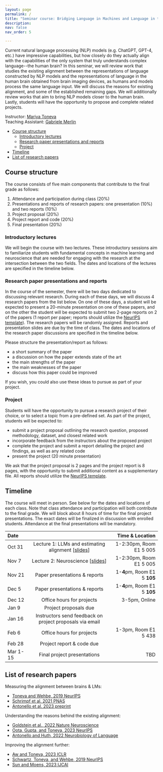 ```yaml
---
layout: page
permalink: /
title: "Seminar course: Bridging Language in Machines and Language in the Brain"
description: 
nav: false
nav_order: 5

---
```


Current natural language processing (NLP) models (e.g. ChatGPT, GPT-4, etc.) have impressive capabilities, but how closely do they actually align with the capabilities of the only system that truly understands complex language--the human brain? In this seminar, we will review work that studies the existing alignment between the representations of language constructed by NLP models and the representations of language in the human brain obtained from brain imaging devices, as humans and models process the same language input. We will discuss the reasons for existing alignment, and some of the established remaining gaps. We will additionally review works that aim to bring NLP models closer to the human brain. Lastly, students will have the opportunity to propose and complete related projects.

Instructor: [Mariya Toneva](https://mtoneva.com/)  
Teaching Assistant: [Gabriele Merlin](https://gab709.github.io/)

- [Course structure](#course-structure)
  - [Introductory lectures](#introductory-lectures)
  - [Research paper presentations and reports](#research-paper-presentations-and-reports)
  - [Project](#project)
- [Timeline](#timeline)
- [List of research papers](#list-of-research-papers)


## Course structure

The course consists of five main components that contribute to the final grade as follows: 
  1. Attendance and participation during class (20%)
  2. Presentations and reports of research papers: one presentation (10%) and two reports (10%)
  3. Project proposal (20%)
  4. Project report and code (20%)
  5. Final presentation (20%)

### Introductory lectures
We will begin the course with two lectures. These introductory sessions aim to familiarize students with fundamental concepts in machine learning and neuroscience that are needed for engaging with the research at the intersection between the two fields. The dates and locations of the lectures are specified in the timeline below.

### Research paper presentations and reports
In the course of the semester, there will be two days dedicated to discussing relevant research. During each of these days, we will discuss 4 research papers from the list below. On one of these days, a student will be expected to present a 20-minute presentation on one of these papers, and on the other the student will be expected to submit two 2-page reports on 2 of the papers (1 report per paper; reports should utilize the [NeurIPS template](https://www.overleaf.com/latex/templates/neurips-2021-ai-for-science-workshop/mqdhgfxfxkgn)). The research papers will be randomly assigned. Reports and presentation slides are due by the time of class. The dates and locations of the research paper discussions are specified in the timeline below.

Please structure the presentation/report as follows:
  - a short summary of the paper
  - a discussion on how the paper extends state of the art
  - the main strengths of the paper
  - the main weaknesses of the paper
  - discuss how this paper could be improved
    
If you wish, you could also use these ideas to pursue as part of your project.

### Project 
Students will have the opportunity to pursue a research project of their choice, or to select a topic from a pre-defined set. As part of the project, students will be expected to:
- submit a project proposal outlining the research question, proposed methodology, dataset, and closest related work
- incorporate feedback from the instructors about the proposed project
- complete the project and submit a report detailing the project and findings, as well as any related code
- present the project (20 minute presentation)

We ask that the project proposal is 2 pages and the project report is 8 pages, with the opportunity to submit additional content as a supplementary file. All reports should utilize the [NeurIPS template](https://www.overleaf.com/latex/templates/neurips-2021-ai-for-science-workshop/mqdhgfxfxkgn).

## Timeline
The course will meet in person. See below for the dates and locations of each class. Note that class attendance and participation will both contribute to the final grade. We will block about 8 hours of time for the final project presentations. The exact dates will be finalized in discussion with enrolled students. Attendance at the final presentations will be mandatory.

| Date |  | Time & Location |
| :----------- | :------------: | ------------: |
| Oct 31      | Lecture 1: LLMs and estimating alignment [[slides](https://docs.google.com/presentation/d/187AygnEfJNZyOiClhGCtAV2lnVE-ThpxC6IO91OqiUM/edit?usp=sharing)]  | 1-2:30pm, Room E1 5 005        |
| Nov 7       | Lecture 2: Neuroscience [[slides](https://docs.google.com/presentation/d/1JBBUqeZLLxztLiXFb9z3RfRGglE7jVRCspH_VG4Atoo/edit?usp=sharing)]      | 1-2:30pm, Room E1 5 005       |
| Nov 21       | Paper presentations & reports      | 1-**4**pm, Room E1 5 **105**       |
| Dec 5       | Paper presentations & reports        | 1-**4**pm, Room E1 5 **105**       |
| Dec 12       | Office hours for projects       | 3-5pm, Online       |
| Jan 9       | Project proposals due      |        |
| Jan 16       | Instructors send feedback on project proposals via email       |        |
| Feb 6       | Office hours for projects        |   1-3pm, Room E1 5 438    |
| Feb 28       | Project report & code due       |        |
| Mar 1-15       | Final project presentations       |    TBD    |

## List of research papers
Measuring the alignment between brains & LMs:
  - [Toneva and Wehbe, 2019 NeurIPS](https://proceedings.neurips.cc/paper_files/paper/2019/file/749a8e6c231831ef7756db230b4359c8-Paper.pdf)
  - [Schrimpf et al. 2021 PNAS](https://www.pnas.org/doi/10.1073/pnas.2105646118)
  - [Antonello et al. 2023 preprint](https://arxiv.org/pdf/2305.11863.pdf)

Understanding the reasons behind the existing alignment:
  - [Goldstein et al., 2022 Nature Neuroscience](https://www.nature.com/articles/s41593-022-01026-4)
  - [Oota, Gupta, and Toneva, 2023 NeurIPS](https://arxiv.org/pdf/2212.08094.pdf)
  - [Antonello and Huth, 2022 Neurobiology of Language](https://direct.mit.edu/nol/article-pdf/doi/10.1162/nol_a_00087/2057101/nol_a_00087.pdf)

Improving the alignment further:
  - [Aw and Toneva, 2023 ICLR](https://openreview.net/pdf?id=KzkLAE49H9b)
  - [Schwartz, Toneva, and Wehbe, 2019 NeurIPS](https://proceedings.neurips.cc/paper_files/paper/2019/file/2b8501af7b64d1aaae7dd832805f0709-Paper.pdf)
  - [Sun and Moens, 2023 IJCAI](https://www.ijcai.org/proceedings/2023/0577.pdf)

